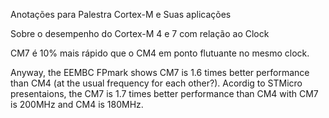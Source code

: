Anotações para Palestra Cortex-M e Suas aplicações


Sobre o desempenho do Cortex-M 4 e 7 com relação ao Clock

CM7 é 10% mais rápido que o CM4 em ponto flutuante no mesmo clock.


Anyway, the EEMBC FPmark shows CM7 is 1.6 times better performance than CM4 (at the usual frequency for each other?).
Acordig to STMicro presentaions, the CM7 is 1.7 times better performance than CM4 with CM7 is 200MHz and CM4 is 180MHz.